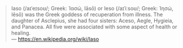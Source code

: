 > Iaso (/aɪˈeɪsoʊ/; Greek: Ἰασώ, Iāsō) or Ieso (/aɪˈiːsoʊ/; Greek: Ἰησώ, Iēsō) was the Greek goddess of recuperation from illness.
> The daughter of Asclepius, she had four sisters: Aceso, Aegle, Hygieia, and Panacea. All five were associated with some aspect of health or healing.<br>
> &mdash; https://en.wikipedia.org/wiki/Iaso

